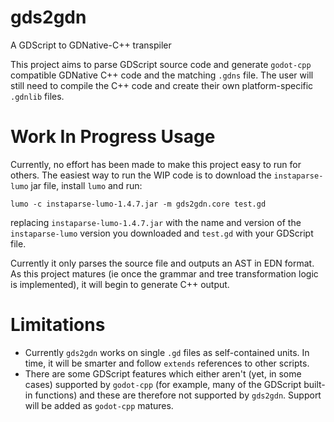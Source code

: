 # gds2gdn
A GDScript to GDNative-C++ transpiler

This project aims to parse GDScript source code and generate `godot-cpp` compatible GDNative C++ code and the matching `.gdns` file. The user will still need to compile the C++ code and create their own platform-specific `.gdnlib` files.

# Work In Progress Usage

Currently, no effort has been made to make this project easy to run for others. The easiest way to run the WIP code is to download the `instaparse-lumo` jar file, install `lumo` and run:

```
lumo -c instaparse-lumo-1.4.7.jar -m gds2gdn.core test.gd
```

replacing `instaparse-lumo-1.4.7.jar` with the name and version of the `instaparse-lumo` version you downloaded and `test.gd` with your GDScript file.

Currently it only parses the source file and outputs an AST in EDN format. As this project matures (ie once the grammar and tree transformation logic is implemented), it will begin to generate C++ output.

# Limitations

 - Currently `gds2gdn` works on single `.gd` files as self-contained units. In time, it will be smarter and follow `extends` references to other scripts.
 - There are some GDScript features which either aren't (yet, in some cases) supported by `godot-cpp` (for example, many of the GDScript built-in functions) and these are therefore not supported by `gds2gdn`. Support will be added as `godot-cpp` matures.
 
